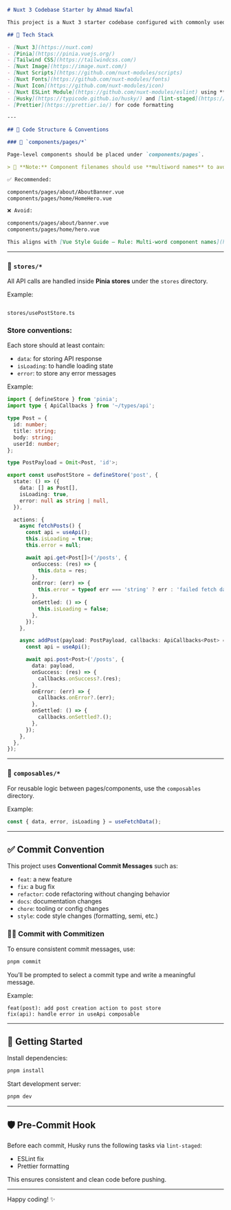 ```markdown
# Nuxt 3 Codebase Starter by Ahmad Nawfal

This project is a Nuxt 3 starter codebase configured with commonly used modules and conventions to help you build modern frontend applications quickly and efficiently.

## 🧰 Tech Stack

- [Nuxt 3](https://nuxt.com)
- [Pinia](https://pinia.vuejs.org/)
- [Tailwind CSS](https://tailwindcss.com/)
- [Nuxt Image](https://image.nuxt.com/)
- [Nuxt Scripts](https://github.com/nuxt-modules/scripts)
- [Nuxt Fonts](https://github.com/nuxt-modules/fonts)
- [Nuxt Icon](https://github.com/nuxt-modules/icon)
- [Nuxt ESLint Module](https://github.com/nuxt-modules/eslint) using **Airbnb Style Guide**
- [Husky](https://typicode.github.io/husky/) and [lint-staged](https://github.com/okonet/lint-staged) for Git hooks
- [Prettier](https://prettier.io/) for code formatting

---

## 🧱 Code Structure & Conventions

### 📁 `components/pages/*`

Page-level components should be placed under `components/pages`.

> 📌 **Note:** Component filenames should use **multiword names** to avoid conflicts with native HTML elements and improve readability.

✅ Recommended:

components/pages/about/AboutBanner.vue
components/pages/home/HomeHero.vue

❌ Avoid:

components/pages/about/banner.vue
components/pages/home/hero.vue

This aligns with [Vue Style Guide – Rule: Multi-word component names](https://vuejs.org/style-guide/rules-essential.html#multi-word-component-names).
```

---

### 📁 `stores/*`

All API calls are handled inside **Pinia stores** under the `stores` directory.

Example:

```

stores/usePostStore.ts

```

### Store conventions:

Each store should at least contain:

- `data`: for storing API response
- `isLoading`: to handle loading state
- `error`: to store any error messages

Example:

```ts
import { defineStore } from 'pinia';
import type { ApiCallbacks } from '~/types/api';

type Post = {
  id: number;
  title: string;
  body: string;
  userId: number;
};

type PostPayload = Omit<Post, 'id'>;

export const usePostStore = defineStore('post', {
  state: () => ({
    data: [] as Post[],
    isLoading: true,
    error: null as string | null,
  }),

  actions: {
    async fetchPosts() {
      const api = useApi();
      this.isLoading = true;
      this.error = null;

      await api.get<Post[]>('/posts', {
        onSuccess: (res) => {
          this.data = res;
        },
        onError: (err) => {
          this.error = typeof err === 'string' ? err : 'failed fetch data';
        },
        onSettled: () => {
          this.isLoading = false;
        },
      });
    },

    async addPost(payload: PostPayload, callbacks: ApiCallbacks<Post> = {}) {
      const api = useApi();

      await api.post<Post>('/posts', {
        data: payload,
        onSuccess: (res) => {
          callbacks.onSuccess?.(res);
        },
        onError: (err) => {
          callbacks.onError?.(err);
        },
        onSettled: () => {
          callbacks.onSettled?.();
        },
      });
    },
  },
});
```

---

### 📁 `composables/*`

For reusable logic between pages/components, use the `composables` directory.

Example:

```ts
const { data, error, isLoading } = useFetchData();
```

---

## ✅ Commit Convention

This project uses **Conventional Commit Messages** such as:

- `feat`: a new feature
- `fix`: a bug fix
- `refactor`: code refactoring without changing behavior
- `docs`: documentation changes
- `chore`: tooling or config changes
- `style`: code style changes (formatting, semi, etc.)

### 🧑‍💻 Commit with Commitizen

To ensure consistent commit messages, use:

```bash
pnpm commit
```

You’ll be prompted to select a commit type and write a meaningful message.

Example:

```
feat(post): add post creation action to post store
fix(api): handle error in useApi composable
```

---

## 🚀 Getting Started

Install dependencies:

```bash
pnpm install
```

Start development server:

```bash
pnpm dev
```

---

## 🛡️ Pre-Commit Hook

Before each commit, Husky runs the following tasks via `lint-staged`:

- ESLint fix
- Prettier formatting

This ensures consistent and clean code before pushing.

---

Happy coding! ✨

```

```
